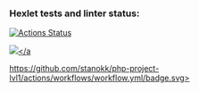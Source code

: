 ### Hexlet tests and linter status:
[![Actions Status](https://github.com/stanokk/php-project-lvl1/workflows/hexlet-check/badge.svg)](https://github.com/stanokk/php-project-lvl1/actions)

<a href="https://codeclimate.com/github/stanokk/php-project-lvl1/maintainability"><img src="https://api.codeclimate.com/v1/badges/cfda229f644f0675dfd9/maintainability" /></a

https://github.com/stanokk/php-project-lvl1/actions/workflows/workflow.yml/badge.svg>
